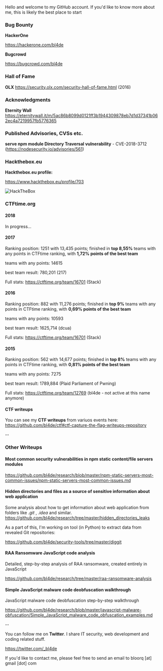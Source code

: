 
Hello and welcome to my GitHub account.
If you'd like to know more about me, this is likely the best place to start



### Bug Bounty


**HackerOne**		  

https://hackerone.com/bl4de


**Bugcrowd**		    

https://bugcrowd.com/bl4de



### Hall of Fame

**OLX** https://security.olx.com/security-hall-of-fame.html  (2016)




### Acknowledgments

**Eternity Wall** https://eternitywall.it/m/5ac86b8099d0121ff3b1944309878eb7d1d37341b062ec4a7219957fb5776365


### Published Advisories, CVSs etc.


**serve npm module Directory Traversal vulnerability** - CVE-2018-3712 (https://nodesecurity.io/advisories/561)


### Hackthebox.eu

**Hackthebox.eu profile:**                                         

https://www.hackthebox.eu/profile/703

![HackTheBox](https://www.hackthebox.eu/badge/image/703)

### CTFtime.org


#### 2018

In progress...

#### 2017

Ranking position: 1251 with 13,435 points; finished in **top 8,55%** teams with any points in CTFtime ranking, with **1,72% points of the best team**

teams with any points: 14615

best team result: 780,201 (217)

Full stats: https://ctftime.org/team/16701 (Stack)

#### 2016

Ranking position: 882 with 11,276 points; finished in **top 9%** teams with any points in CTFtime ranking, with **0,69% points of the best team**

teams with any points: 10593

best team result: 1625,714 (dcua)

Full stats: https://ctftime.org/team/16701 (Stack)

#### 2015

Ranking position: 562 with 14,677 points; finished in **top 8%** teams with any points in CTFtime ranking, with **0,81% points of the best team**

teams with any points: 7275

best team result: 1789,884 (Plaid Parliament of Pwning)

Full stats: https://ctftime.org/team/12769 (bl4de - not active at this name anymore)


#### CTF writeups

You can see my **CTF writeups** from variuos events here: https://github.com/bl4de/ctf#ctf-capture-the-flag-writeups-repository

--


### Other Writeups


#### Most common security vulnerabilities in npm static content/file servers modules

https://github.com/bl4de/research/blob/master/npm-static-servers-most-common-issues/npm-static-servers-most-common-issues.md



#### Hidden directories and files as a source of sensitive information about web application

Some analysis about how to get information about web application from folders like _.git_ , _.idea_ and similar.
https://github.com/bl4de/research/tree/master/hidden_directories_leaks

As a part of this, I'm working on tool (in Python) to extract data from revealed Git repositories:

https://github.com/bl4de/security-tools/tree/master/diggit



#### RAA Ransomware JavaScript code analysis

Detailed, step-by-step analysis of RAA ransomware, created entirely in JavaScript

https://github.com/bl4de/research/tree/master/raa-ransomware-analysis



#### Simple JavaScript malware code deobfuscation walkthrough

JavaScript malware code deobfuscation step-by-step walkthrough

https://github.com/bl4de/research/blob/master/javascript-malware-obfuscation/Simple_JavaScript_malware_code_obfuscation_examples.md



--



You can follow me on **Twitter**. I share IT security, web development and coding related stuff.

https://twitter.com/_bl4de

If you'd like to contact me, please feel free to send an email to bloorq [at] gmail [dot] com
